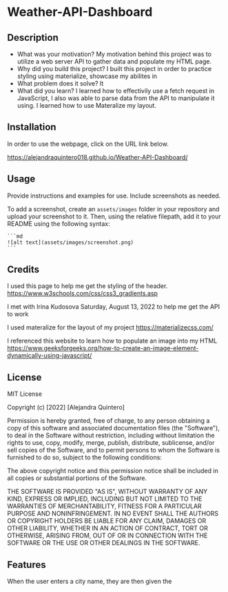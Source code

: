 # Weather-API-Dashboard

## Description

- What was your motivation?
    My motivation behind this project was to utilize a web server API to gather data and populate my HTML page. 
- Why did you build this project?
    I built this project in order to practice styling using materialize, showcase my abilites in 
- What problem does it solve?
    It 
- What did you learn?
    I learned how to effectivily use a fetch request in JavaScript, I also was able to parse data from the API to manipulate it using. I learned how to use Materalize my layout. 


## Installation

In order to use the webpage, click on the URL link below. 

https://alejandraquintero018.github.io/Weather-API-Dashboard/


## Usage

Provide instructions and examples for use. Include screenshots as needed.

To add a screenshot, create an `assets/images` folder in your repository and upload your screenshot to it. Then, using the relative filepath, add it to your README using the following syntax:

    ```md
    ![alt text](assets/images/screenshot.png)
    ```

## Credits

I used this page to help me get the styling of the header. 
https://www.w3schools.com/css/css3_gradients.asp

I met with Irina Kudosova Saturday, August 13, 2022 to help me get the API to work 

I used materalize for the layout of my project 
https://materializecss.com/

I referenced this website to learn how to populate an image into my HTML 
https://www.geeksforgeeks.org/how-to-create-an-image-element-dynamically-using-javascript/

## License
MIT License

Copyright (c) [2022] [Alejandra Quintero]

Permission is hereby granted, free of charge, to any person obtaining a copy
of this software and associated documentation files (the "Software"), to deal
in the Software without restriction, including without limitation the rights
to use, copy, modify, merge, publish, distribute, sublicense, and/or sell
copies of the Software, and to permit persons to whom the Software is
furnished to do so, subject to the following conditions:

The above copyright notice and this permission notice shall be included in all
copies or substantial portions of the Software.

THE SOFTWARE IS PROVIDED "AS IS", WITHOUT WARRANTY OF ANY KIND, EXPRESS OR
IMPLIED, INCLUDING BUT NOT LIMITED TO THE WARRANTIES OF MERCHANTABILITY,
FITNESS FOR A PARTICULAR PURPOSE AND NONINFRINGEMENT. IN NO EVENT SHALL THE
AUTHORS OR COPYRIGHT HOLDERS BE LIABLE FOR ANY CLAIM, DAMAGES OR OTHER
LIABILITY, WHETHER IN AN ACTION OF CONTRACT, TORT OR OTHERWISE, ARISING FROM,
OUT OF OR IN CONNECTION WITH THE SOFTWARE OR THE USE OR OTHER DEALINGS IN THE
SOFTWARE.

## Features

When the user enters a city name, they are then given the 

